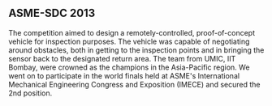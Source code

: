 ## ASME-SDC 2013

<div class="image-2">
<content-image src="robots/remote-inspection-vehicle.jpg" alt="Remote Inspection Vehicle"></content-image>
<content-image src="achievements/sdc-2013.png" alt="SDC!!"></content-image>
</div>

The competition aimed to design a remotely-controlled, proof-of-concept vehicle for inspection purposes. The vehicle was capable of negotiating around obstacles, both in getting to the inspection points and in bringing the sensor back to the designated return area. The team from UMIC, IIT Bombay, were crowned as the champions in the Asia-Pacific region. We went on to participate in the world finals held at ASME's International Mechanical Engineering Congress and Exposition (IMECE) and secured the 2nd position.
